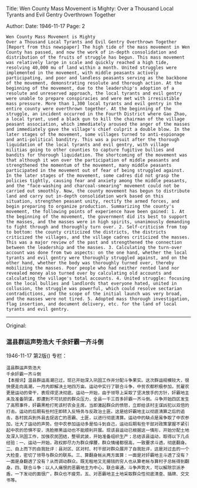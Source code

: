 Title: Wen County Mass Movement is Mighty: Over a Thousand Local Tyrants and Evil Gentry Overthrown Together

Author:
Date: 1946-11-17
Page: 2

    Wen County Mass Movement is Mighty
    Over a Thousand Local Tyrants and Evil Gentry Overthrown Together
    [Report from this newspaper] The high tide of the mass movement in Wen County has passed, and now the work of in-depth consolidation and distribution of the fruits of struggle has begun. This mass movement was relatively large in scale and quickly reached a high tide, resolving 40,000 mu of land within a month. United struggles were implemented in the movement, with middle peasants actively participating, and poor and landless peasants serving as the backbone of the movement, demonstrating resolute and thorough action. At the beginning of the movement, due to the leadership's adoption of a resolute and unreserved approach, the local tyrants and evil gentry were unable to prepare conspiracies and were met with irresistible mass pressure. More than 1,300 local tyrants and evil gentry in the entire county were overthrown together. At the beginning of the struggle, an incident occurred in the Fourth District where Gao Zhao, a local tyrant, used a black gun to kill the chairman of the village peasant association, which immediately aroused the anger of the masses and immediately gave the village's chief culprit a double blow. In the later stages of the movement, some villages turned to anti-espionage and anti-political banditry. This was a pursuit after the thorough liquidation of the local tyrants and evil gentry, with village militias going to other counties to capture fugitive bullies and bandits for thorough liquidation. The shortcoming of the movement was that although it won over the participation of middle peasants and strengthened the momentum of the movement, many middle peasants participated in the movement out of fear of being struggled against. In the later stages of the movement, some cadres did not grasp the policies tightly, causing fear and anxiety among the middle peasants, and the "face-washing and charcoal-smearing" movement could not be carried out smoothly. Now, the county movement has begun to distribute land and carry out in-depth consolidation work based on this situation, strengthen peasant unity, rectify the armed forces, and begin preparing to organize production. Summarizing the county's movement, the following points of experience have been gained: 1. At the beginning of the movement, the government did its best to support the masses, and the masses were in high spirits, unanimously demanding to fight through and thoroughly turn over. 2. Self-criticism from top to bottom: the county criticized the districts, the districts criticized the villages, and the village cadres criticized the masses. This was a major review of the past and strengthened the connection between the leadership and the masses. 3. Calculating the turn-over account was done from two aspects: on the one hand, whether the local tyrants and evil gentry were thoroughly struggled against, and on the other hand, whether the body was thoroughly turned over, thereby mobilizing the masses. Poor people who had neither rented land nor revealed money also turned over by calculating old accounts and calculating the village's total accounts. 4. United struggle: focusing on the local bullies and landlords that everyone hated, united in collusion, the struggle was powerful, which could resolve sectarian contradictions, and the scope of the initial launch was very broad, and the masses were not tired. 5. Adopted mass thorough investigation, flag insertion, and document delivery, etc. for the land of local tyrants and evil gentry.



<hr /> 

Original: 


### 温县群运声势浩大  千余奸霸一齐斗倒

1946-11-17
第2版()
专栏：

    温县群运声势浩大
    千余奸霸一齐斗倒
    【本报讯】温县群运高潮已过，现已开始深入巩固工作并分配斗争果实。这次群运规模较大，很快便走向高潮，一月内即解决土地四万亩。运动中实行了联合斗争，中贫农都积极参加，贫雇农更是运动的骨干，表现得坚决彻底。运动一开始，由于领导上采取了坚决放手的方针，奸霸地主未及准备阴谋，即遭到不可抗拒的群众压力，全县一千三百多奸霸一齐斗倒。斗争开始四区发生了高照事件，奸霸黑枪打死该村农会主席，当即激起群众的愤怒，立即给该村主谋凶犯以双倍的打击。运动的后期有些村庄即转入反特务与反政治土匪。这是给奸霸地主以彻底清算之后的追击，各村民兵到外县去捉逃亡的恶霸、土匪，以进行彻底清算。运动中的缺点是虽争取了中农参加，壮大了运动的声势。但中农参加运动多是怕斗到自己，运动后期有些干部对政策掌握不紧引起中农的恐惧不安，洗脸擦黑运动也不能顺利开展。现该县运动已根据这一情形，开始分配土地及深入巩固工作，加强农民团结，整顿武装，开始准备组织生产；总结该县运动，取得以下几点经验：一、运动一开始，政权即尽力为群众撑腰，群众情绪都很高，一致要求斗透，彻底翻身。二、自上而下的自我批评：县对区、区对村、村干部对群众展开了自我批评，这是对过去的一个大检查，密切了领导与群众的联系。三、算翻身帐从两方面算：一面是对奸霸地主斗透了没有？一面是身翻透了没有？从而调动群众。既无租地又无揭钱的穷人也从算老帐与算村子总帐得到翻身。四、联合斗争：以人人痛恨的恶霸地主为中心，联合串通，斗争声势大，可以解除宗派矛盾，一下发动的面很广，群众也不疲劳。五、对恶霸地主土地采取群众性彻底清查、插牌、交文书等。
